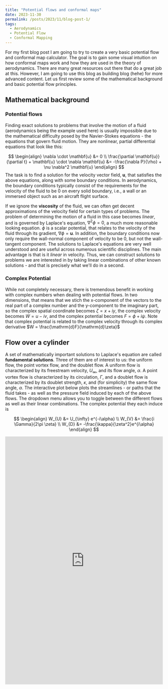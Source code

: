 ```yaml
---
title: "Potential flows and conformal maps"
date: 2023-11-30
permalink: /posts/2023/11/blog-post-1/
tags:
  - Aerodynamics
  - Potential Flow
  - Conformal Mapping
---
```


For my first blog post I am going to try to create a very basic potential flow and conformal map calculator. The goal is to gain some visual intuition on how conformal maps work and how they are used in the theory of aerodynamics. There are many great resources out there that do a great job at this. However, I am going to use this blog as building blog (hehe) for more advanced content. Let us first review some of the mathematical background and basic potential flow principles. 

## Mathematical background
### Potential flows
Finding exact solutions to problems that involve the motion of a fluid (aerodynamics being the example used here) is usually impossible due to the mathematical difficulty posed by the Navier-Stokes equations - the equations that govern fluid motion. They are nonlinear, partial differential equations that look like this:

$$
\begin{align}
\nabla \cdot \mathbf{u} &= 0 \\
\frac{\partial \mathbf{u}}{\partial t} + \mathbf{u} \cdot \nabla \mathbf{u} &= -\frac{\nabla P}{\rho} + \nu \nabla^2 \mathbf{u}
\end{align}
$$
The task is to find a solution for the velocity vector field, $\mathbf{u}$, that satisfies the above equations, along with some boundary conditions. In aerodynamics, the boundary conditions typically consist of the requirements for the velocity of the fluid to be 0 on every solid boundary, i.e., a wall or an immersed object such as an aircraft flight surface. 

If we ignore the **viscosity** of the fluid, we can often get decent approximations of the velocity field for certain types of problems. The problem of determining the motion of a fluid in this case becomes *linear*, and is governed by Laplace's equation, $\nabla^2 \phi = 0$, a much more reasonable looking equation. $\phi$ is a scalar potential, that relates to the velocity of the fluid through its gradient, $\nabla \phi  = \mathbf{u}$. In addition, the boundary conditions now only require the wall-normal component of velocity to be 0, but not the wall-tangent component. The solutions to Laplace's equations are very well understood and are useful across numerous scientific disciplines. The main advantage is that is it *linear* in velocity. Thus, we can construct solutions to problems we are interested in by taking linear combinations of other known solutions - and that is precisely what we'll do in a second. 

### Complex Potential
While not completely necessary, there is tremendous benefit in working with complex numbers when dealing with potential flows. In two dimensions, that means that we stich the x-component of the vectors to the real part of a complex number and the y-component to the imaginary part, so the complex spatial coordinate becomes $\zeta = x+iy$, the complex velocity becomes $W = u-iv$, and the complex potential becomes $F = \phi+i\psi$. Note that complex potential is related to the complex velocity through its complex derivative $W = \frac{\mathrm{d}F}{\mathrm{d}\zeta}$  

## Flow over a cylinder
A set of mathematically important solutions to Laplace's equation are called **fundamental solutions**. Three of them are of interest to us: the uniform flow, the point vortex flow, and the doublet flow. A uniform flow is characterized by its freestream velocity, $U_{\infty}$, and its flow angle, $\alpha$. A point vortex flow is characterized by its circulation, $\Gamma$, and a doublet flow is characterized by its doublet strength, $\kappa$, and (for simplicity) the same flow angle, $\alpha$. The interactive plot below plots the streamlines - or paths that the fluid takes - as well as the pressure field induced by each of the above flows. The dropdown menu allows you to toggle between the different flows as well as their linear combinations. The complex potential they each induce is

$$
\begin{align}
W_{U} &= U_{\infty} e^{-i\alpha} \\
W_{V} &= \frac{i \Gamma}{2\pi \zeta} \\
W_{D} &= -\frac{\kappa}{\zeta^2}e^{i\alpha}
\end{align}
$$

<iframe width="100%" height="790" frameborder="0"
  src="https://observablehq.com/embed/6a13ba7040fa6e52?cells=viewof+gl%2Cviewof+flowSelection%2Cviewof+sliders%2Cviewof+sliders2"></iframe> 


